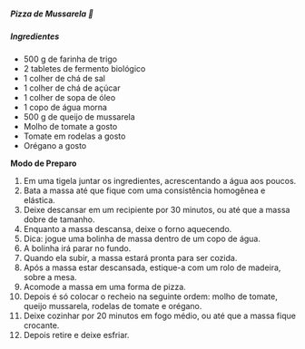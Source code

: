 ##### Pizza de Mussarela 🍕

##### **Ingredientes**

- 500 g de farinha de trigo
- 2 tabletes de fermento biológico
- 1 colher de chá de sal
- 1 colher de chá de açúcar
- 1 colher de sopa de óleo
- 1 copo de água morna
- 500 g de queijo de mussarela
- Molho de tomate a gosto
- Tomate em rodelas a gosto
- Orégano a gosto



**Modo de Preparo**

1. Em uma tigela juntar os ingredientes, acrescentando a água aos poucos.
2. Bata a massa até que fique com uma consistência homogênea e elástica.
3. Deixe descansar em um recipiente por 30 minutos, ou até que a massa dobre de tamanho.
4. Enquanto a massa descansa, deixe o forno aquecendo.
5. Dica: jogue uma bolinha de massa dentro de um copo de água.
6. A bolinha irá parar no fundo.
7. Quando ela subir, a massa estará pronta para ser cozida.
8. Após a massa estar descansada, estique-a com um rolo de madeira, sobre a mesa.
9. Acomode a massa em uma forma de pizza.
10. Depois é só colocar o recheio na seguinte ordem: molho de tomate, queijo mussarela, rodelas de tomate e orégano.
11. Deixe cozinhar por 20 minutos em fogo médio, ou até que a massa fique crocante.
12. Depois retire e deixe esfriar.










